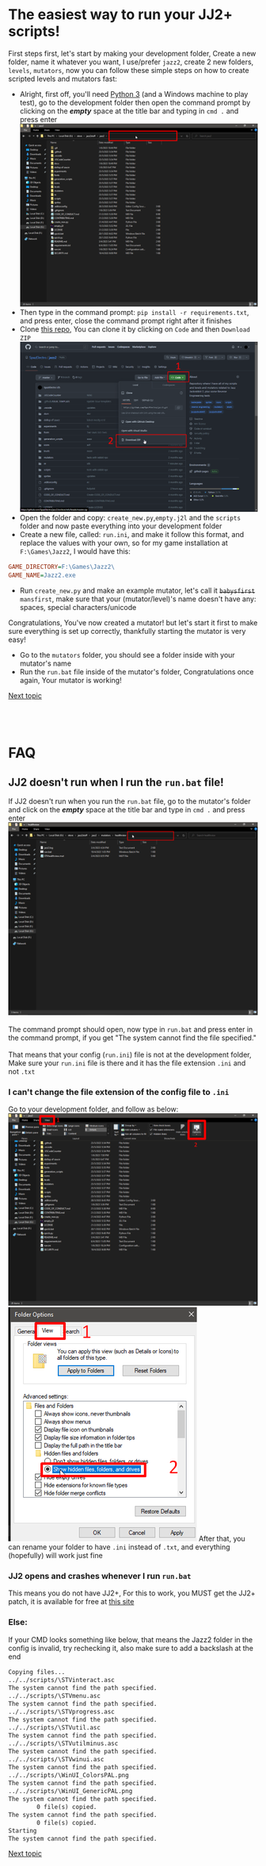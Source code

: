 # The easiest way to run your JJ2+ scripts!

First steps first, let's start by making your development folder, Create a new folder, name it whatever you want, I use/prefer `jazz2`, create 2 new folders, `levels`, `mutators`, now you can follow these simple steps on how to create scripted levels and mutators fast:

* Alright, first off, you'll need [Python 3](https://www.python.org) (and a Windows machine to play test), go to the development folder then open the command prompt by clicking on the ***empty*** space at the title bar and typing in `cmd .` and press enter
![](images/setup_1.png)
* Then type in the command prompt: `pip install -r requirements.txt`, and press enter, close the command prompt right after it finishes
* Clone [this repo](https://github.com/SpazElectro/jazz2), You can clone it by clicking on `Code` and then `Download ZIP`
![](images/setup.png)
* Open the folder and copy: `create_new.py`,`empty.j2l` and the `scripts` folder and now paste everything into your development folder
* Create a new file, called: `run.ini`, and make it follow this format, and replace the values with your own, so for my game installation at `F:\Games\Jazz2`, I would have this:
```ini
GAME_DIRECTORY=F:\Games\Jazz2\
GAME_NAME=Jazz2.exe
```
* Run `create_new.py` and make an example mutator, let's call it ~~`babysfirst`~~ `mansfirst`, make sure that your (mutator/level)'s name doesn't have any: spaces, special characters/unicode

Congratulations, You've now created a mutator! but let's start it first to make sure everything is set up correctly, thankfully starting the mutator is very easy!

* Go to the `mutators` folder, you should see a folder inside with your mutator's name
* Run the `run.bat` file inside of the mutator's folder, Congratulations once again, Your mutator is working!

[Next topic](chatcommands.md)
<br><br><br><br>
# FAQ
## JJ2 doesn't run when I run the `run.bat` file!
If JJ2 doesn't run when you run the `run.bat` file, go to the mutator's folder and click on the ***empty*** space at the title bar and type in `cmd .` and press enter
![](images/setup_e1.png)
<br><br>
The command prompt should open, now type in `run.bat` and press enter in the command prompt, if you get "The system cannot find the file specified."
<br><br>
That means that your config (`run.ini`) file is not at the development folder, Make sure your `run.ini` file is there and it has the file extension `.ini` and not `.txt`

### I can't change the file extension of the config file to `.ini`
Go to your development folder, and follow as below:
![](images/setup_e21.png)
![](images/setup_e22.png)
After that, you can rename your folder to have `.ini` instead of `.txt`, and everything (hopefully) will work just fine

### JJ2 opens and crashes whenever I run `run.bat`
This means you do not have JJ2+, For this to work, you MUST get the JJ2+ patch, it is available for free at [this site](https://jj2.plus)

### Else:
If your CMD looks something like below, that means the Jazz2 folder in the config is invalid, try rechecking it, also make sure to add a backslash at the end
```
Copying files...
../../scripts/\STVinteract.asc
The system cannot find the path specified.
../../scripts/\STVmenu.asc
The system cannot find the path specified.
../../scripts/\STVprogress.asc
The system cannot find the path specified.
../../scripts/\STVutil.asc
The system cannot find the path specified.
../../scripts/\STVutilminus.asc
The system cannot find the path specified.
../../scripts/\STVwinui.asc
The system cannot find the path specified.
../../scripts/\WinUI_ColorsPAL.png
The system cannot find the path specified.
../../scripts/\WinUI_GenericPAL.png
The system cannot find the path specified.
        0 file(s) copied.
The system cannot find the path specified.
        0 file(s) copied.
Starting
The system cannot find the path specified.
```

[Next topic](chatcommands.md)
